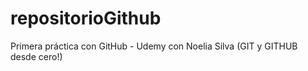 # repositorioGithub
Primera práctica con GitHub - Udemy con Noelia Silva (GIT y GITHUB desde cero!)
